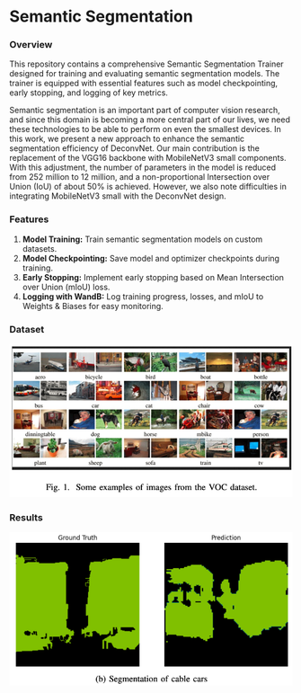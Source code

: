 # Semantic Segmentation

### Overview

This repository contains a comprehensive Semantic Segmentation Trainer designed for training and evaluating semantic segmentation models. The trainer is equipped with essential features such as model checkpointing, early stopping, and logging of key metrics.

Semantic segmentation is an important part of computer vision research, and since this domain is becoming a more central part of our lives, we need these technologies to be able to perform on even the smallest devices. In this work, we present a new approach to enhance the semantic segmentation efficiency of DeconvNet. Our main contribution is the replacement of the VGG16 backbone with MobileNetV3 small components. With this adjustment, the number of parameters in the model is reduced from 252 million to 12 million, and a non-proportional Intersection over Union (IoU) of about 50% is achieved. However, we also note difficulties in integrating MobileNetV3 small with the DeconvNet design.

### Features

1. **Model Training:** Train semantic segmentation models on custom datasets.
2. **Model Checkpointing:** Save model and optimizer checkpoints during training.
3. **Early Stopping:** Implement early stopping based on Mean Intersection over Union (mIoU) loss.
4. **Logging with WandB:** Log training progress, losses, and mIoU to Weights & Biases for easy monitoring.

### Dataset

![dataset](https://github.com/Thomas-rnd/Semantic-segmentation/blob/main/img/dataset.png)

### Results

![result](https://github.com/Thomas-rnd/Semantic-segmentation/blob/main/img/result.png)
